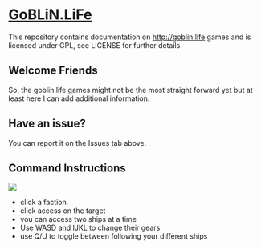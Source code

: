 # [GoBLiN.LiFe](https://goblin.life)

This repository contains documentation on http://goblin.life games and is licensed under GPL, see LICENSE for further details.

## Welcome Friends

So, the goblin.life games might not be the most straight forward yet but at least here I can add additional information.

## Have an issue?

You can report it on the Issues tab above.

## Command Instructions

![](./img/instructions_command.gif)

- click a faction
- click access on the target
- you can access two ships at a time
- Use WASD and IJKL to change their gears
- use Q/U to toggle between following your different ships
